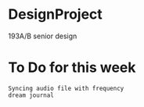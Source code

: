 # DesignProject
193A/B senior design
# To Do for this week
```
Syncing audio file with frequency
dream journal
```
